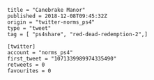 ```
title = "Canebrake Manor"
published = 2018-12-08T09:45:32Z
origin = "twitter-norms_ps4"
type = "tweet"
tag = [ "ps4share", "red-dead-redemption-2",]

[twitter]
account = "norms_ps4"
first_tweet = "1071339989974335490"
retweets = 0
favourites = 0
```

<p class='image'><img src='https://mnf.m17s.net/2018/12/08/Dt4qCs6WkAEpeKI.jpg' alt=''></p>

